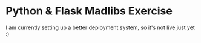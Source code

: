 # Python & Flask Madlibs Exercise
I am currently setting up a better deployment system, so it's not live just yet :)